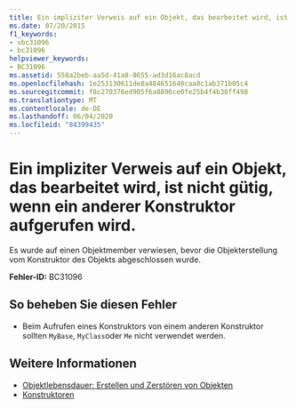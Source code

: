 ```yaml
---
title: Ein impliziter Verweis auf ein Objekt, das bearbeitet wird, ist nicht gütig, wenn ein anderer Konstruktor aufgerufen wird.
ms.date: 07/20/2015
f1_keywords:
- vbc31096
- bc31096
helpviewer_keywords:
- BC31096
ms.assetid: 558a2beb-aa5d-41a8-8655-ad3d16ac8acd
ms.openlocfilehash: 1e253130611de8a484651640caa0c1ab371b05c4
ms.sourcegitcommit: f8c270376ed905f6a8896ce0fe25b4f4b38ff498
ms.translationtype: MT
ms.contentlocale: de-DE
ms.lasthandoff: 06/04/2020
ms.locfileid: "84399435"
---
```

# <a name="implicit-reference-to-object-under-construction-is-not-valid-when-calling-another-constructor"></a>Ein impliziter Verweis auf ein Objekt, das bearbeitet wird, ist nicht gütig, wenn ein anderer Konstruktor aufgerufen wird.
Es wurde auf einen Objektmember verwiesen, bevor die Objekterstellung vom Konstruktor des Objekts abgeschlossen wurde.  
  
 **Fehler-ID:** BC31096  
  
## <a name="to-correct-this-error"></a>So beheben Sie diesen Fehler  
  
- Beim Aufrufen eines Konstruktors von einem anderen Konstruktor sollten `MyBase`, `MyClass`oder `Me` nicht verwendet werden.  
  
## <a name="see-also"></a>Weitere Informationen

- [Objektlebensdauer: Erstellen und Zerstören von Objekten](../programming-guide/language-features/objects-and-classes/object-lifetime-how-objects-are-created-and-destroyed.md)
- [Konstruktoren](../programming-guide/concepts/object-oriented-programming.md#constructors)
